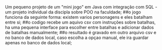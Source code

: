 Um pequeno projeto de um "mini jogo" em Java com integração com SQL - um projeto individual da discipla sobre POO na faculdade;
##o jogo funciona da seguinte forma: existem varios personagens e eles batalham entre si;
##o codigo recebe um aquivo csv com instruções sobre batalhas, ha uma pequena interface para escolher entre batalhas e adicionar dados de batalhas manualmente;
##o resultado é gravado em outro arquivo csv e no banco de dados local, caso escolha a opçao manual, ele ira guardar apenas no banco de dados local;
